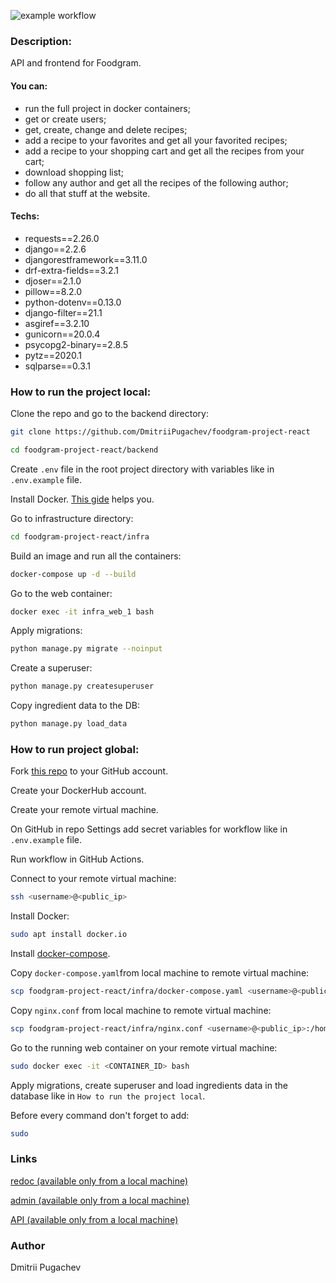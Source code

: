 ![example workflow](https://github.com/DmitriiPugachev/foodgram-project-react/actions/workflows/foodgram_workflow.yml/badge.svg)

### Description:
API and frontend for Foodgram.
#### You can:
  * run the full project in docker containers;
  * get or create users;
  * get, create, change and delete recipes;
  * add a recipe to your favorites and get all your favorited recipes;
  * add a recipe to your shopping cart and get all the recipes from your cart;
  * download shopping list;
  * follow any author and get all the recipes of the following author;
  * do all that stuff at the website.
#### Techs:
  * requests==2.26.0
  * django==2.2.6
  * djangorestframework==3.11.0
  * drf-extra-fields==3.2.1
  * djoser==2.1.0
  * pillow==8.2.0
  * python-dotenv==0.13.0
  * django-filter==21.1
  * asgiref==3.2.10
  * gunicorn==20.0.4
  * psycopg2-binary==2.8.5
  * pytz==2020.1
  * sqlparse==0.3.1
### How to run the project local:
Clone the repo and go to the backend directory:
```bash
git clone https://github.com/DmitriiPugachev/foodgram-project-react
```
```bash
cd foodgram-project-react/backend
```
Create ```.env``` file in the root project directory with variables like in ```.env.example``` file.

Install Docker. [This gide](https://docs.docker.com/engine/install/ubuntu/) helps you.

Go to infrastructure directory:
```bash
cd foodgram-project-react/infra
```
Build an image and run all the containers:
```bash
docker-compose up -d --build
```
Go to the web container:
```bash
docker exec -it infra_web_1 bash
```
Apply migrations:
```bash
python manage.py migrate --noinput
```
Create a superuser:
```bash
python manage.py createsuperuser
```
Copy ingredient data to the DB:
```bash
python manage.py load_data
```
### How to run project global:
Fork [this repo](https://github.com/DmitriiPugachev/foodgram-project-react) to your
GitHub account.

Create your DockerHub account.

Create your remote virtual machine.

On GitHub in repo Settings add secret variables for workflow like 
in ```.env.example``` file.

Run workflow in GitHub Actions.

Connect to your remote virtual machine:
```bash
ssh <username>@<public_ip>
```
Install Docker:
```bash
sudo apt install docker.io
```
Install [docker-compose](https://docs.docker.com/compose/install/).

Copy ```docker-compose.yaml```from local machine to remote virtual machine:
```bash
scp foodgram-project-react/infra/docker-compose.yaml <username>@<public_ip>:/home/<username>/
```
Copy ```nginx.conf``` from local machine to remote virtual machine:
```bash
scp foodgram-project-react/infra/nginx.conf <username>@<public_ip>:/home/<username>/
```
Go to the running web container on your remote virtual machine:
```bash
sudo docker exec -it <CONTAINER_ID> bash
```
Apply migrations, create superuser and load ingredients data in the database like 
in ```How to run the project local```.

Before every command don't forget to add:
```bash
sudo
```
### Links
[redoc (available only from a local machine)](http://localhost/api/docs/)

[admin (available only from a local machine)](http://localhost/admin/)

[API (available only from a local machine)](http://localhost/api/)

### Author
Dmitrii Pugachev
